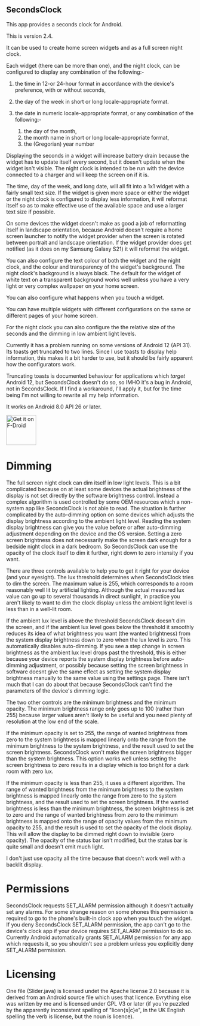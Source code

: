 SecondsClock
------------

This app provides a seconds clock for Android.

This is version 2.4.

It can be used to create home screen widgets and as a full screen night clock.

Each widget (there can be more than one), and the night clock, can be configured to display any combination of the following:-

1. the time in 12-or 24-hour format in accordance with the device's preference, with or without seconds,

2. the day of the week in short or long locale-appropriate format.

3. the date in numeric locale-appropriate format, or any combination of the following:-

    1. the day of the month,
    2. the month name in short or long locale-appropriate format,
    3. the (Gregorian) year number

Displaying the seconds in a widget will increase battery drain because the widget has to update itself every second, but it doesn't update when the widget isn't visible. The night clock is intended to be run with the device connected to a charger and will keep the screen on if it is.

The time, day of the week, and long date, will all fit into a 1x1 widget with a fairly small text size. If the widget is given more space or either the widget or the night clock is configured to display less information, it will reformat itself so as to make effective use of the available space and use a larger text size if possible.

On some devices tthe widget doesn't make as good a job of reformatting itself in landscape orientation, because Android doesn't require a home screen launcher to notify the widget provider when the screen is rotated between portrait and landscape orientation. If the widget provider does get notified (as it does on my Samsung Galaxy S21) it will reformat the widget.

You can also configure the text colour of both the widget and the night clock, and the colour and transparency of the widget's background. The night clock's background is always black. The default for the widget of white text on a transparent background works well unless you have a very light or very complex wallpaper on your home screen.

You can also configure what happens when you touch a widget.

You can have multiple widgets with different configurations on the same or different pages of your home screen.

For the night clock you can also configure the the relative size of the seconds and the dimming in low ambient light levels.

Currently it has a problem running on some versions of Android 12 (API 31). Its toasts get truncated to two lines. Since I use toasts to display help information, this makes it a bit harder to use, but it should be fairly apparent how the configurators work.

Truncating toasts is documented behaviour for applications which *target* Android 12, but SecondsClock doesn't do so, so IMHO it's a bug in Android, not in SecondsClock. If I find a workaround, I'll apply it, but for the time being I'm not willing to rewrite all my help information.

It works on Android 8.0 API 26 or later.

[<img src="https://fdroid.gitlab.io/artwork/badge/get-it-on.png"
     alt="Get it on F-Droid"
     height="80">](https://f-droid.org/packages/uk.co.yahoo.p1rpp.secondsclock/)

# Dimming
The full screen night clock can dim itself in low light levels. This is a bit complicated because on at least some devices the actual brightness of the display is not set directly by the software brightness control. Instead a complex algorithm is used controlled by some OEM resources which a non-system app like SecondsClock is not able to read. The situation is further complicated by the auto-dimming option on some devices which adjusts the display brightness according to the ambient light level. Reading the system display brightness can give you the value before or after auto-dimming adjustment depending on the device and the OS version. Setting a zero screen brightness does not necessarily make the screen dark enough for a bedside night clock in a dark bedroom. So SecondsClock can use the opacity of the clock itself to dim it further, right down to zero intensity if you want.

There are three controls available to help you to get it right for your device (and your eyesight). The lux threshold determines when SecondsClock tries to dim the screen. The maximum value is 255, which corresponds to a room reasonably well lit by artificial lighting. Although the actual measured lux value can go up to several thousands in direct sunlight, in practice you aren't likely to want to dim the clock display unless the ambient light level is less than in a well-lit room.

If the ambient lux level is above the threshold SecondsClock doesn't dim the screen, and if the ambient lux level goes below the threshold it smoothly reduces its idea of what brightness you want (the wanted brightness) from the system display brightness down to zero when the lux level is zero. This automatically disables auto-dimming. If you see a step change in screen brightness as the ambient lux level drops past the threshold, this is either because your device reports the system display brightness before auto-dimming adjustment, or possibly because setting the screen brightness in software doesnt give the same effect as setting the system display brightness manually to the same value using the settings page. There isn't much that I can do about that because SecondsClock can't find the parameters of the device's dimming logic.

The two other controls are the minimum brightness and the minimum opacity. The minimum brightness range only goes up to 100 (rather than 255) because larger values aren't likely to be useful and you need plenty of resolution at the low end of the scale.

If the minimum opacity is set to 255, the range of wanted brightness from zero to the system brightness is mapped linearly onto the range from the minimum brightness to the system brightness, and the result used to set the screen brightness. SecondsClock won't make the screen brightness bigger than the system brightness. This option works well unless setting the screen brightness to zero results in a display which is too bright for a dark room with zero lux.

If the minimum opacity is less than 255, it uses a different algorithm. The range of wanted brightness from the minimum brightness to the system brightness is mapped linearly onto the range from zero to the system brightness, and the result used to set the screen brightness. If the wanted brightness is less than the minimum brightness, the screen brightness is zet to zero and the range of wanted brightness from zero to the minimum brightness is mapped onto the range of opacity values from the minimum opacity to 255, and the result is used to set the opacity of the clock display. This will allow the display to be dimmed right down to invisible (zero opacity). The opacity of the status bar isn't modified, but the status bar is quite small and doesn't emit much light.

I don't just use opacity all the time because that doesn't work well with a backlit display.

# Permissions
SecondsClock requests SET_ALARM permission although it doesn't actually set any alarms. For some strange reason on some phones this permission is required to go to the phone's built-in clock app when you touch the widget. If you deny SecondsClock SET_ALARM permission, the app can't go to the device's clock app if your device requires SET_ALARM permission to do so. Currently Android automatically grants SET_ALARM permission for any app which requests it, so you shouldn't see a problem unless you explicitly deny SET_ALARM permission.

# Licensing
One file (Slider.java) is licensed undet the Apache license 2.0 because it is derived from an Android source file which uses that licence. Evrything else was written by me and is licensed under GPL V3 or later (if you're puzzled by the apparently inconsistent spelling of "licen{s|c}e", in the UK English spelling the verb is license, but the noun is licence).
